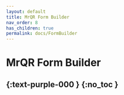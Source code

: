 ```yaml
---
layout: default
title: MrQR Form Builder
nav_order: 8
has_children: true
permalink: docs/FormBuilder
---
```

# MrQR Form Builder
{:text-purple-000 }
{:no_toc }
---
